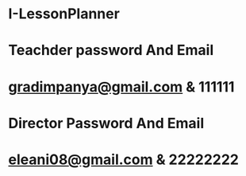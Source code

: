 # I-LessonPlanner

# Teachder password And Email
# gradimpanya@gmail.com & 111111

# Director Password And Email
# eleani08@gmail.com & 22222222


